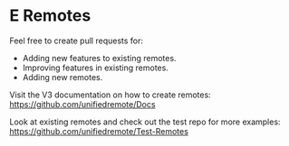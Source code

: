 E Remotes
===============

Feel free to create pull requests for:

- Adding new features to existing remotes.
- Improving features in existing remotes.
- Adding new remotes.

Visit the V3 documentation on how to create remotes:<br>
https://github.com/unifiedremote/Docs

Look at existing remotes and check out the test repo for more examples:<br>
https://github.com/unifiedremote/Test-Remotes
